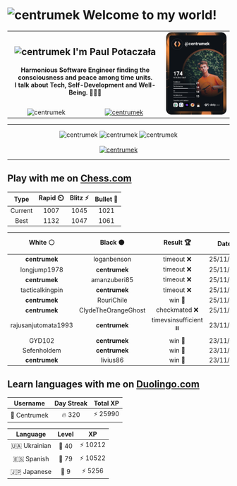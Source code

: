 <h1>
  <img
    src="https://emojis.slackmojis.com/emojis/images/1531849430/4246/blob-sunglasses.gif"
    width="30"
    alt="centrumek"
  />
  Welcome to my world!
</h1>

<table>
  <tbody>
    <tr>
      <td align="center" width="70%" colspan="2">
        <h2>
          <img
            src="https://raw.githubusercontent.com/MartinHeinz/MartinHeinz/master/wave.gif"
            width="30px"
            alt="centrumek"
          />
          I'm Paul Potaczała
        </h2>
        <h4>
          Harmonious Software Engineer finding the consciousness and peace among time units.
          <br/>
          I talk about Tech, Self-Development and Well-Being. 🌿🧘🚀
        </h4>
      </td>
      <td width="30%" rowspan="2">
        <a href="https://app.daily.dev/centrumek">
          <img
            src="./devcard.svg"
            alt="centrumek"
          />
        </a>
      </td>
    </tr>
    <tr align="center">
      <td>
        <img
          src="https://komarev.com/ghpvc/?username=centrumek&label=visitors&color=0e75b6&style=flat"
          alt="centrumek"
        >
      </td>
      <td>
        <a href="https://stackoverflow.com/users/14496012/centrumek">
          <img
            src="https://stackoverflow.com/users/flair/14496012.png?theme=dark"
            alt="centrumek"
          >
        </a>
      </td>
    </tr>
  </tbody>
</table>

---
<div align="center">
  <img 
    src="https://github-readme-stats.vercel.app/api?username=centrumek&show_icons=true&count_private=true&theme=dark&hide_border=true&hide=issues,contribs&bg_color=00000000"
    alt="centrumek"
  />
  <img
    src="https://github-readme-stats.vercel.app/api/top-langs/?username=centrumek&layout=compact&hide_border=true&theme=dark&bg_color=00000000&langs_count=6&exclude_repo=air-statistic-app"
    alt="centrumek"
  />
  <img 
    src="https://github-readme-streak-stats.herokuapp.com?user=centrumek&theme=dark&hide_border=true&background=FFFFFF00"
    alt="centrumek"
  />
  <br/>
  <br/>
  <a href="https://www.buymeacoffee.com/centrumek">
    <img
      src="https://cdn.buymeacoffee.com/buttons/v2/default-orange.png"
      height="50"
      width="210"
      alt="centrumek"
    />
  </a>
</div>

---

## Play with me on [Chess.com](https://www.chess.com/member/centrumek)

<div align="center">
<!--START_SECTION:chessStats-->
<!-- Automatically generated with https://github.com/Balastrong/chess-stats-action -->

| Type | Rapid ⏲️ | Blitz ⚡ | Bullet 🔫 |
|:---:|:---:|:---:|:---:|
| Current | 1007 | 1045 | 1021 |
| Best | 1132 | 1047 | 1061 |

| White ⚪ | Black ⚫ | Result 🏆 | Date 📅 | Position 🗺️ | Type 🕕 |
|:---:|:---:|:---:|:---:|:---:|:---:|
| **centrumek** | loganbenson | timeout ❌ | 25/11/2023 | <a href="http://www.ee.unb.ca/cgi-bin/tervo/fen.pl?select=8/5pkp/6p1/3K1p2/4rP2/8/P7/8 w - -">Link</a> | Bullet |
| longjump1978 | **centrumek** | timeout ❌ | 25/11/2023 | <a href="http://www.ee.unb.ca/cgi-bin/tervo/fen.pl?select=8/2r5/8/p3P1R1/P2PKP2/8/5k2/8 b - -">Link</a> | Bullet |
| **centrumek** | amanzuberi85 | timeout ❌ | 25/11/2023 | <a href="http://www.ee.unb.ca/cgi-bin/tervo/fen.pl?select=8/1p4pp/1p6/8/3pk3/3N4/8/4K3 w - -">Link</a> | Bullet |
| tacticalkingpin | **centrumek** | timeout ❌ | 25/11/2023 | <a href="http://www.ee.unb.ca/cgi-bin/tervo/fen.pl?select=2kR4/p6p/2N3p1/5pP1/5P1P/P1Pb4/5K2/R7 b - -">Link</a> | Bullet |
| **centrumek** | RouriChile | win 🥇 | 25/11/2023 | <a href="http://www.ee.unb.ca/cgi-bin/tervo/fen.pl?select=2r3k1/p4pQ1/1pq2P2/3p2p1/6r1/P1P1P3/1P1K3P/2R4R b - -">Link</a> | Bullet |
| **centrumek** | ClydeTheOrangeGhost | checkmated ❌ | 25/11/2023 | <a href="http://www.ee.unb.ca/cgi-bin/tervo/fen.pl?select=4r3/p1p1pkbp/1p4p1/3K1p2/1nP5/1P3R1P/P6P/8 w - -">Link</a> | Bullet |
| rajusanjutomata1993 | **centrumek** | timevsinsufficient ⏸️ | 23/11/2023 | <a href="http://www.ee.unb.ca/cgi-bin/tervo/fen.pl?select=8/8/8/8/8/5rk1/8/6K1 b - -">Link</a> | Blitz |
| GYD102 | **centrumek** | win 🥇 | 23/11/2023 | <a href="http://www.ee.unb.ca/cgi-bin/tervo/fen.pl?select=8/2K1k3/5p2/5Pp1/6P1/8/8/4q3 w - -">Link</a> | Blitz |
| Sefenholdem | **centrumek** | win 🥇 | 23/11/2023 | <a href="http://www.ee.unb.ca/cgi-bin/tervo/fen.pl?select=7Q/5RK1/8/6P1/8/kP6/Pr6/8 w - -">Link</a> | Blitz |
| **centrumek** | livius86 | win 🥇 | 23/11/2023 | <a href="http://www.ee.unb.ca/cgi-bin/tervo/fen.pl?select=2k5/1p6/8/5p1p/7P/6K1/8/8 b - -">Link</a> | Blitz |

<!--END_SECTION:chessStats-->
</div>

## Learn languages with me on [Duolingo.com](https://www.duolingo.com/profile/Centrumek)

<div align="center">
<!--START_SECTION:duolingoStats-->
<!-- Automatically generated with https://github.com/centrumek/duolingo-readme-stats-->

| Username | Day Streak | Total XP |
|:---:|:---:|:---:|
| 👤 Centrumek | 🔥 320 | ⚡ 25990 |

| Language | Level | XP |
|:---:|:---:|:---:|
| 🇺🇦 Ukrainian | 👑 40 | ⚡ 10212 |
| 🇪🇸 Spanish | 👑 79 | ⚡ 10522 |
| 🇯🇵 Japanese | 👑 9 | ⚡ 5256 |

<!--END_SECTION:duolingoStats-->
</div>
<!--
**centrumek/centrumek** is a ✨ _special_ ✨ repository because its `README.md` (this file) appears on your GitHub profile.

Here are some ideas to get you started:

- 🔭 I’m currently working on ...
- 🌱 I’m currently learning ...
- 👯 I’m looking to collaborate on ...
- 🤔 I’m looking for help with ...
- 💬 Ask me about ...
- 📫 How to reach me: ...
- 😄 Pronouns: ...
- ⚡ Fun fact: ...
-->
